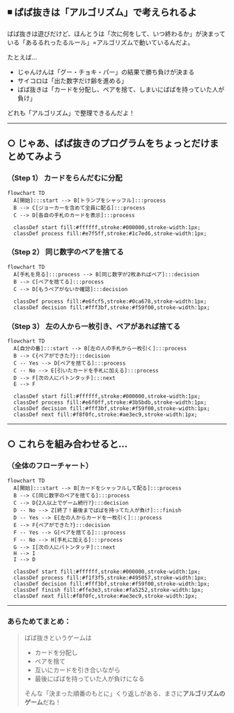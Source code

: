 ## ◾️ ばば抜きは「アルゴリズム」で考えられるよ

ばば抜きは遊びだけど、ほんとうは「次に何をして、いつ終わるか」が決まっている「あるるれったるルール」=アルゴリズムで動いているんだよ。

たとえば…

* じゃんけんは「グー・チョキ・パー」の結果で勝ち負けが決まる
* サイコロは「出た数字だけ齢を進める」
* ばば抜きは「カードを分配し、ペアを捨て、しまいにばばを持っていた人が負け」

どれも「アルゴリズム」で整理できるんだよ！

---

## ○ じゃあ、ばば抜きのプログラムをちょっとだけまとめてみよう

### （Step 1） カードをらんだむに分配

```mermaid
flowchart TD
  A[開始]:::start --> B[トランプをシャッフル]:::process
  B --> C[ジョーカーを含めて全員に配る]:::process
  C --> D[各自の手札のカードを表示]:::process

  classDef start fill:#ffffff,stroke:#000000,stroke-width:1px;
  classDef process fill:#e7f5ff,stroke:#1c7ed6,stroke-width:1px;
```

### （Step 2） 同じ数字のペアを捨てる

```mermaid
flowchart TD
  A[手札を見る]:::process --> B[同じ数字が2枚あればペア]:::decision
  B --> C[ペアを捨てる]:::process
  C --> D[もうペアがないか確認]:::decision

  classDef process fill:#e6fcf5,stroke:#0ca678,stroke-width:1px;
  classDef decision fill:#fff3bf,stroke:#f59f00,stroke-width:1px;
```

### （Step 3） 左の人から一枚引き、ペアがあれば捨てる

```mermaid
flowchart TD
  A[自分の番]:::start --> B[左の人の手札から一枚引く]:::process
  B --> C{ペアができた?}:::decision
  C -- Yes --> D[ペアを捨てる]:::process
  C -- No --> E[引いたカードを手札に加える]:::process
  D --> F[次の人にバトンタッチ]:::next
  E --> F

  classDef start fill:#ffffff,stroke:#000000,stroke-width:1px;
  classDef process fill:#e6f0ff,stroke:#3b5bdb,stroke-width:1px;
  classDef decision fill:#fff3bf,stroke:#f59f00,stroke-width:1px;
  classDef next fill:#f8f0fc,stroke:#ae3ec9,stroke-width:1px;
```

---

## ○ これらを組み合わせると…

### （全体のフローチャート）

```mermaid
flowchart TD
  A[開始]:::start --> B[カードをシャッフルして配る]:::process
  B --> C[同じ数字のペアを捨てる]:::process
  C --> D{2人以上でゲーム続行?}:::decision
  D -- No --> Z[終了！最後までばばを持ってた人が負け]:::finish
  D -- Yes --> E[左の人からカードを一枚引く]:::process
  E --> F{ペアができた?}:::decision
  F -- Yes --> G[ペアを捨てる]:::process
  F -- No --> H[手札に加える]:::process
  G --> I[次の人にバトンタッチ]:::next
  H --> I
  I --> D

  classDef start fill:#ffffff,stroke:#000000,stroke-width:1px;
  classDef process fill:#f1f3f5,stroke:#495057,stroke-width:1px;
  classDef decision fill:#fff3bf,stroke:#f59f00,stroke-width:1px;
  classDef finish fill:#ffe3e3,stroke:#fa5252,stroke-width:1px;
  classDef next fill:#f8f0fc,stroke:#ae3ec9,stroke-width:1px;
```

---

### あらためてまとめ：

> ばば抜きというゲームは
>
> * カードを分配し
> * ペアを捨て
> * 互いにカードを引き合いながら
> * 最後にばばを持っていた人が負けになる
>
> そんな「決まった順番のもとに」くり返しがある、まさに**アルゴリズムのゲーム**だね！
